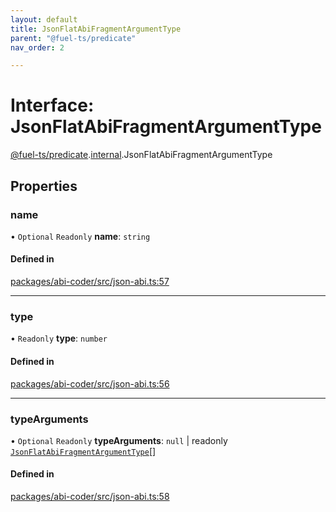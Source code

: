 ```yaml
---
layout: default
title: JsonFlatAbiFragmentArgumentType
parent: "@fuel-ts/predicate"
nav_order: 2

---
```


# Interface: JsonFlatAbiFragmentArgumentType

[@fuel-ts/predicate](../index.md).[internal](../namespaces/internal.md).JsonFlatAbiFragmentArgumentType

## Properties

### name

• `Optional` `Readonly` **name**: `string`

#### Defined in

[packages/abi-coder/src/json-abi.ts:57](https://github.com/FuelLabs/fuels-ts/blob/master/packages/abi-coder/src/json-abi.ts#L57)

___

### type

• `Readonly` **type**: `number`

#### Defined in

[packages/abi-coder/src/json-abi.ts:56](https://github.com/FuelLabs/fuels-ts/blob/master/packages/abi-coder/src/json-abi.ts#L56)

___

### typeArguments

• `Optional` `Readonly` **typeArguments**: ``null`` \| readonly [`JsonFlatAbiFragmentArgumentType`](internal-JsonFlatAbiFragmentArgumentType.md)[]

#### Defined in

[packages/abi-coder/src/json-abi.ts:58](https://github.com/FuelLabs/fuels-ts/blob/master/packages/abi-coder/src/json-abi.ts#L58)
